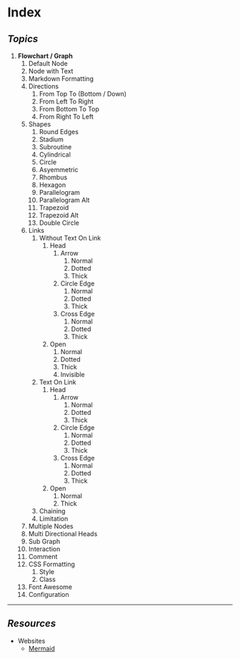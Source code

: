 # Index

## _Topics_

1. **Flowchart / Graph**
    1. Default Node
    2. Node with Text
    3. Markdown Formatting
    4. Directions
        1. From Top To (Bottom / Down)
        2. From Left To Right
        3. From Bottom To Top
        4. From Right To Left
    5. Shapes
        1. Round Edges
        2. Stadium
        3. Subroutine
        4. Cylindrical
        5. Circle
        6. Asyemmetric
        7. Rhombus
        8. Hexagon
        9. Parallelogram
        10. Parallelogram Alt
        11. Trapezoid
        12. Trapezoid Alt
        13. Double Circle
    6. Links
        1. Without Text On Link
            1. Head
                1. Arrow
                    1. Normal
                    2. Dotted
                    3. Thick
                2. Circle Edge
                    1. Normal
                    2. Dotted
                    3. Thick
                3. Cross Edge
                    1. Normal
                    2. Dotted
                    3. Thick
            2. Open
                1. Normal
                2. Dotted
                3. Thick
                4. Invisible
        2. Text On Link
            1. Head
                1. Arrow
                    1. Normal
                    2. Dotted
                    3. Thick
                2. Circle Edge
                    1. Normal
                    2. Dotted
                    3. Thick
                3. Cross Edge
                    1. Normal
                    2. Dotted
                    3. Thick
            2. Open
                1. Normal
                2. Thick
        3. Chaining
        4. Limitation
    7. Multiple Nodes
    8. Multi Directional Heads
    9. Sub Graph
    10. Interaction
    11. Comment
    12. CSS Formatting
        1. Style
        2. Class
    13. Font Awesome
    14. Configuration

---

## _Resources_

- Websites
    - [Mermaid](https://mermaid.js.org)
